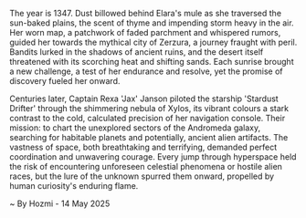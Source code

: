 
The year is 1347.  Dust billowed behind Elara's mule as she traversed the sun-baked plains, the scent of thyme and impending storm heavy in the air.  Her worn map, a patchwork of faded parchment and whispered rumors, guided her towards the mythical city of Zerzura, a journey fraught with peril. Bandits lurked in the shadows of ancient ruins, and the desert itself threatened with its scorching heat and shifting sands.  Each sunrise brought a new challenge, a test of her endurance and resolve, yet the promise of discovery fueled her onward.

Centuries later, Captain Rexa 'Jax' Janson piloted the starship 'Stardust Drifter' through the shimmering nebula of Xylos, its vibrant colours a stark contrast to the cold, calculated precision of her navigation console.  Their mission: to chart the unexplored sectors of the Andromeda galaxy, searching for habitable planets and potentially, ancient alien artifacts.  The vastness of space, both breathtaking and terrifying, demanded perfect coordination and unwavering courage.  Every jump through hyperspace held the risk of encountering unforeseen celestial phenomena or hostile alien races, but the lure of the unknown spurred them onward, propelled by human curiosity's enduring flame.

~ By Hozmi - 14 May 2025
